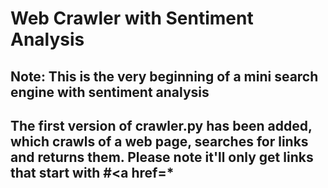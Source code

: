 # Web Crawler with Sentiment Analysis

## Note: This is the very beginning of a mini search engine with sentiment analysis
## The first version of crawler.py has been added, which crawls of a web page, searches for links and returns them. Please note it'll only get links that start with #<a href=*

